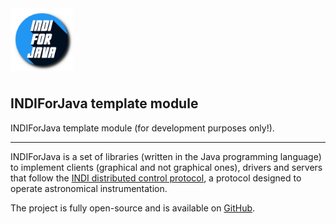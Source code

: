 <img src="res/logo.png" width="100" style="margin-bottom: 8px" alt="INDIForJava logo"/>

## INDIForJava template module

INDIForJava template module (for development purposes only!).

<hr>

INDIForJava is a set of libraries (written in the Java programming language) to implement clients (graphical and not
graphical ones), drivers and servers that follow the [INDI distributed control protocol](https://www.indilib.org/), a
protocol designed to operate astronomical instrumentation.

The project is fully open-source and is available on [GitHub](https://github.com/INDIForJava).
